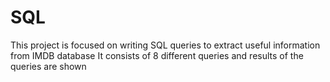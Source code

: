 # SQL
This project is focused on writing SQL queries to extract useful information from IMDB database
It consists of 8 different queries and results of the queries are shown 
